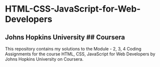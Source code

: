 # HTML-CSS-JavaScript-for-Web-Developers
## Johns Hopkins University          ## Coursera

This repository contains my solutions to the Module - 2, 3, 4 Coding Assignments for the course HTML, CSS, JavaScript for Web Developers by Johns Hopkins University on Coursera.

